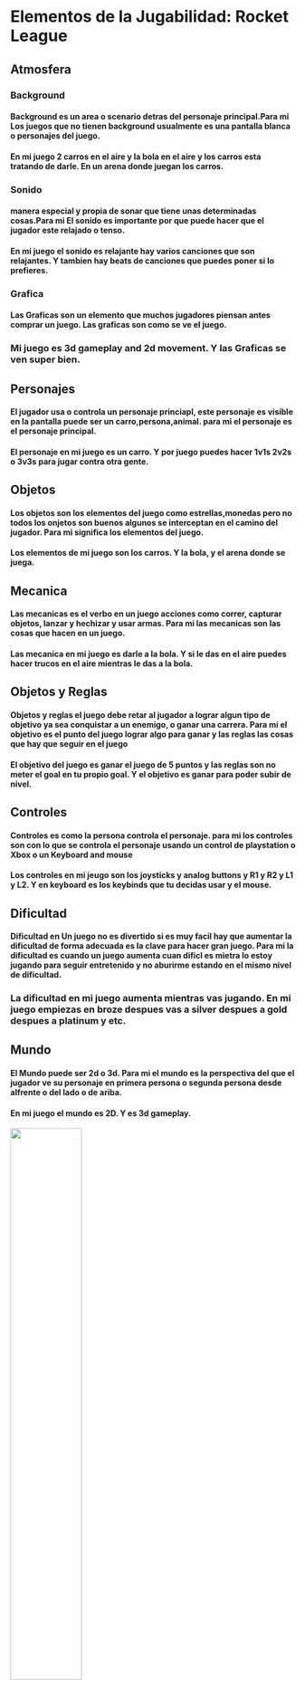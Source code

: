 # Elementos de la Jugabilidad: Rocket League

## Atmosfera 

### Background

#### Background es un area o scenario detras del personaje principal.Para mi Los juegos que no tienen background usualmente es una pantalla blanca o personajes del juego.

#### En mi juego 2 carros en el aire y la bola en el aire y los carros esta tratando de darle. En un arena donde juegan los carros.

### Sonido

#### manera especial y propia de sonar que tiene unas determinadas cosas.Para mi El sonido es importante por que puede hacer que el jugador este relajado o tenso.

#### En mi juego el sonido es relajante hay varios canciones que son relajantes. Y tambien hay beats de canciones que puedes poner si lo prefieres.

### Grafica

#### Las Graficas son un elemento que muchos jugadores piensan antes comprar un juego. Las graficas son como se ve el juego.

### Mi juego es 3d gameplay and 2d movement. Y las Graficas se ven super bien.

## Personajes

#### El jugador usa o controla un personaje princiapl, este personaje es visible en la pantalla puede ser un carro,persona,animal. para mi el personaje es el personaje principal.

#### El personaje en mi juego es un carro. Y por juego puedes hacer 1v1s 2v2s o 3v3s para jugar contra otra gente.

## Objetos

#### Los objetos son los elementos del juego como estrellas,monedas pero no todos los onjetos son buenos algunos se interceptan en el camino del jugador. Para mi significa los elementos del juego.

#### Los elementos de mi juego son los carros. Y la bola, y el arena donde se juega.

## Mecanica

#### Las mecanicas es el verbo en un juego acciones como correr, capturar objetos, lanzar y hechizar y usar armas. Para mi las mecanicas son las cosas que hacen en un juego.

#### Las mecanica en mi juego es darle a la bola. Y si le das en el aire puedes hacer trucos en el aire mientras le das a la bola.

## Objetos y Reglas

#### Objetos y reglas el juego debe retar al jugador a lograr algun tipo de objetivo ya sea conquistar a un enemigo, o ganar una carrera. Para mi el objetivo es el punto del juego lograr algo para ganar y las reglas las cosas que hay que seguir en el juego

#### El objetivo del juego es ganar el juego de 5 puntos y las reglas son no meter el goal en tu propio goal. Y el objetivo es ganar para poder subir de nivel.

## Controles

#### Controles es como la persona controla el personaje. para mi los controles son con lo que se controla el personaje usando un control de playstation o Xbox o un Keyboard and mouse

#### Los controles en mi jeugo son los joysticks y analog buttons y R1 y R2 y L1 y L2. Y en keyboard es los keybinds que tu decidas usar y el mouse.

## Dificultad

#### Dificultad en Un juego no es divertido si es muy facil hay que aumentar la dificultad de forma adecuada es la clave para hacer gran juego. Para mi la dificultad es cuando un juego aumenta cuan dificl es  mietra lo estoy jugando para seguir entretenido y no aburirme estando en el mismo nivel de dificultad.

### La dificultad en mi juego aumenta mientras vas jugando. En mi juego empiezas en broze despues vas a silver despues a gold despues a platinum y etc.

## Mundo

#### El Mundo puede ser 2d o 3d. Para mi el mundo es la perspectiva del que el jugador ve su personaje en primera persona o segunda persona desde alfrente o del lado o de ariba.

#### En mi juego el mundo es 2D. Y es 3d gameplay.

<img src="https://as01.epimg.net/meristation/imagenes/2020/09/23/noticias/1600849560_494635_1600849813_portada_normal.jpg"
     tittle="Rocket League"
     Width="50%"
     Height="50%" />
<br>








